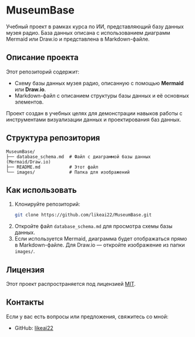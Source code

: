 # MuseumBase

Учебный проект в рамках курса по ИИ, представляющий базу данных музея радио. База данных описана с использованием диаграмм Mermaid или Draw.io и представлена в Markdown-файле.

## Описание проекта

Этот репозиторий содержит:
- Схему базы данных музея радио, описанную с помощью **Mermaid** или **Draw.io**.
- Markdown-файл с описанием структуры базы данных и её основных элементов.

Проект создан в учебных целях для демонстрации навыков работы с инструментами визуализации данных и проектирования баз данных.

## Структура репозитория

```
MuseumBase/
├── database_schema.md  # Файл с диаграммой базы данных (Mermaid/Draw.io)
├── README.md           # Этот файл
└── images/             # Папка для изображений
```

## Как использовать

1. Клонируйте репозиторий:
   ```bash
   git clone https://github.com/likeai22/MuseumBase.git
   ```
2. Откройте файл `database_schema.md` для просмотра схемы базы данных.
3. Если используется Mermaid, диаграмма будет отображаться прямо в Markdown-файле. Для Draw.io — откройте изображение из папки `images/`.

## Лицензия

Этот проект распространяется под лицензией [MIT](LICENSE).

## Контакты

Если у вас есть вопросы или предложения, свяжитесь со мной:  
- GitHub: [likeai22](https://github.com/likeai22)
